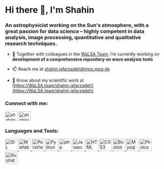 <h1 >Hi there 👋, I'm Shahin</h1>
<h3>An astrophysicist working on the Sun's atmosphere, with a great passion for data science – highly competent in data analysis, image processing, quantitative and qualitative research techniques.</h3>

- 🔭 Together with colleagues in the [WaLSA Team](https://WaLSA.team), I’m currently working on **development of a comprehensive repository on wave analysis tools**

- 📫 Reach me at shahin.jafarzadeh@mps.mpg.de

- 📄 Know about my scientific work at [https://WaLSA.team/shahin.jafarzadeh](https://WaLSA.team/shahin.jafarzadeh)

<h3 align="left">Connect with me:</h3>
<p align="left">
<a href="https://twitter.com/shahinj" target="blank"><img align="center" src="https://cdn.jsdelivr.net/npm/simple-icons@3.0.1/icons/twitter.svg" alt="shahinj" height="30" width="40" /></a>
<a href="https://linkedin.com/in/shahinjafarzadeh" target="blank"><img align="center" src="https://cdn.jsdelivr.net/npm/simple-icons@3.0.1/icons/linkedin.svg" alt="shahinjafarzadeh" height="30" width="40" /></a>
</p>

<h3 align="left">Languages and Tools:</h3>
<p align="left"> <a href="https://www.l3harrisgeospatial.com/Software-Technology/IDL" target="_blank" rel="noreferrer"> <img src="https://shahin.website/logos/IDL_logo.png" alt="IDL" width="40" height="40"/> </a> <a href="https://www.mathworks.com" target="_blank" rel="noreferrer"> <img src="https://cdn.jsdelivr.net/gh/devicons/devicon/icons/matlab/matlab-original.svg" alt="Matlab" width="40" height="40"/> </a> <a href="https://www.paraview.org" target="_blank" rel="noreferrer"> <img src="https://shahin.website/logos/paraview.png" alt="ParaView" width="40" height="40"/> </a> <a href="https://www.python.org" target="_blank" rel="noreferrer"> <img src="https://cdn.jsdelivr.net/gh/devicons/devicon/icons/python/python-original.svg" alt="Python" width="40" height="40"/> </a> <a href="https://www.php.net" target="_blank" rel="noreferrer"> <img src="https://cdn.jsdelivr.net/gh/devicons/devicon/icons/php/php-original.svg" alt="php" width="40" height="40"/> </a> <a href="https://developer.mozilla.org/en-US/docs/Web/JavaScript" target="_blank" rel="noreferrer"> <img src="https://cdn.jsdelivr.net/gh/devicons/devicon/icons/javascript/javascript-original.svg" alt="Javascript" width="40" height="40"/> </a> <a href="https://www.w3schools.com/html/html_intro.asp" target="_blank" rel="noreferrer"> <img src="https://shahin.website/logos/html5.svg" alt="HTML" width="40" height="40"/> </a> <a href="https://www.w3schools.com/css/css_intro.asp" target="_blank" rel="noreferrer"> <img src="https://cdn.jsdelivr.net/gh/devicons/devicon/icons/css3/css3-original.svg" alt="CSS3" width="40" height="40"/> </a> <a href="https://getbootstrap.com" target="_blank" rel="noreferrer"> <img src="https://cdn.jsdelivr.net/gh/devicons/devicon/icons/bootstrap/bootstrap-original.svg" alt="Bootstrap" width="40" height="40"/> </a> <a href="https://www.mysql.com/" target="_blank" rel="noreferrer"> <img src="https://cdn.jsdelivr.net/gh/devicons/devicon/icons/mysql/mysql-plain-wordmark.svg" alt="Mysql" width="40" height="40"/> </a> <a href="https://www.adobe.com/in/products/photoshop.html" target="_blank" rel="noreferrer"> <img src="https://cdn.jsdelivr.net/gh/devicons/devicon/icons/photoshop/photoshop-line.svg" alt="Photoshop" width="40" height="40"/> </a> <a href="https://www.adobe.com/in/products/illustrator.html" target="_blank" rel="noreferrer"> <img src="https://cdn.jsdelivr.net/gh/devicons/devicon/icons/illustrator/illustrator-line.svg" alt="Illustrator" width="40" height="40"/> </a> </p>
